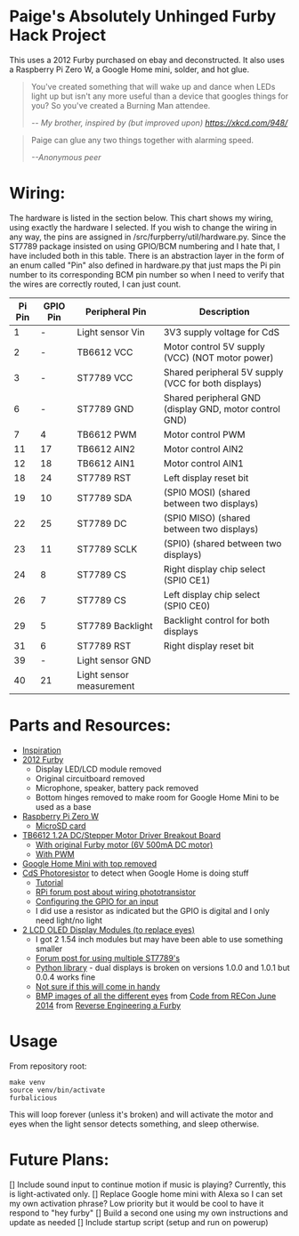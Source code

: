 # Paige's Absolutely Unhinged Furby Hack Project
This uses a 2012 Furby purchased on ebay and deconstructed. 
It also uses a Raspberry Pi Zero W, a Google Home mini, solder,
and hot glue.

> You've created something that will wake up and dance when LEDs light up but isn't any more useful than a device that googles things for you? So you've created a Burning Man attendee.
>
>_-- My brother, inspired by (but improved upon) https://xkcd.com/948/_

> Paige can glue any two things together with alarming speed.
>
> _--Anonymous peer_

# Wiring:
The hardware is listed in the section below. This chart shows my wiring, 
using exactly the hardware I selected. If you wish to change the wiring 
in any way, the pins are assigned in /src/furpberry/util/hardware.py.
Since the ST7789 package insisted on using GPIO/BCM numbering and I hate 
that, I have included both in this table. There is an abstraction layer 
in the form of an enum called "Pin" also defined in hardware.py that 
just maps the Pi pin number to its corresponding BCM pin number so when 
I need to verify that the wires are correctly routed, I can just count.

| Pi Pin | GPIO Pin | Peripheral Pin           | Description                                            |
|--------|----------|--------------------------|--------------------------------------------------------|
| 1      | -        | Light sensor Vin         | 3V3 supply voltage for CdS                             |
| 2      | -        | TB6612 VCC               | Motor control 5V supply (VCC) (NOT motor power)        |
| 3      | -        | ST7789 VCC               | Shared peripheral 5V supply (VCC for both displays)    |
| 6      | -        | ST7789 GND               | Shared peripheral GND (display GND, motor control GND) |
| 7      | 4        | TB6612 PWM               | Motor control PWM                                      |
| 11     | 17       | TB6612 AIN2              | Motor control AIN2                                     |
| 12     | 18       | TB6612 AIN1              | Motor control AIN1                                     |
| 18     | 24       | ST7789 RST               | Left display reset bit                                 |
| 19     | 10       | ST7789 SDA               | (SPI0 MOSI) (shared between two displays)              |
| 22     | 25       | ST7789 DC                | (SPI0 MISO) (shared between two displays)              |
| 23     | 11       | ST7789 SCLK              | (SPI0) (shared between two displays)                   |
| 24     | 8        | ST7789 CS                | Right display chip select (SPI0 CE1)                   |
| 26     | 7        | ST7789 CS                | Left display chip select (SPI0 CE0)                    |
| 29     | 5        | ST7789 Backlight         | Backlight control for both displays                    |
| 31     | 6        | ST7789 RST               | Right display reset bit                                |
| 39     | -        | Light sensor GND         |                                                        |
| 40     | 21       | Light sensor measurement |                                                        |

# Parts and Resources:
- [Inspiration](https://medium.com/@jamesfuthey/furlexa-building-an-animatronic-voice-assistant-the-easy-way-e5b3c8fecbf7)
- [2012 Furby](https://64.media.tumblr.com/cf58d9c6c6fadb70b6f1ff192881edbc/tumblr_inline_oqafps9hnA1uj2r2y_1280.pnj)
  - Display LED/LCD module removed
  - Original circuitboard removed
  - Microphone, speaker, battery pack removed
  - Bottom hinges removed to make room for Google Home Mini to be used as a base
- [Raspberry Pi Zero W](https://www.adafruit.com/product/3400#tutorials)
  - [MicroSD card](https://www.adafruit.com/product/1294)
- [TB6612 1.2A DC/Stepper Motor Driver Breakout Board](https://www.adafruit.com/product/2448)
  - [With original Furby motor (6V 500mA DC motor)](https://howchoo.com/pi/controlling-dc-motors-using-your-raspberry-pi/)
  - [With PWM](https://sourceforge.net/p/raspberry-gpio-python/wiki/PWM/)
- [Google Home Mini with top removed](https://www.ifixit.com/Teardown/Google+Home+Mini+Teardown/102264?srsltid=AfmBOoo-8CsShgmN08UxHM-caZ9PjHB-rYH-7HNRVJ8b5ZWtjJqI-l1G)
- [CdS Photoresistor](https://www.adafruit.com/product/161) to detect when Google Home is doing stuff
  - [Tutorial](https://learn.adafruit.com/photocells)
  - [RPi forum post about wiring phototransistor](https://forums.raspberrypi.com/viewtopic.php?t=207040)
  - [Configuring the GPIO for an input](https://sourceforge.net/p/raspberry-gpio-python/wiki/Inputs/)
  - I did use a resistor as indicated but the GPIO is digital and I only need light/no light
- [2 LCD OLED Display Modules (to replace eyes)](https://www.aliexpress.us/item/3256804844327418.html)
  - I got 2 1.54 inch modules but may have been able to use something smaller
  - [Forum post for using multiple ST7789's](https://forums.adafruit.com/viewtopic.php?t=183537)
  - [Python library](https://github.com/pimoroni/st7789-python) - dual displays is broken on versions 1.0.0 and 1.0.1 but 0.0.4 works fine
  - [Not sure if this will come in handy](https://learn.adafruit.com/adafruit-mini-pitft-135x240-color-tft-add-on-for-raspberry-pi/overview)
  - [BMP images of all the different eyes](https://github.com/mncoppola/Furby-2012/tree/master/mask_rom/imgs) from [Code from RECon June 2014](https://github.com/mncoppola/Furby-2012) from [Reverse Engineering a Furby](https://poppopret.org/2013/12/18/reverse-engineering-a-furby/)

# Usage
From repository root:
```
make venv
source venv/bin/activate
furbalicious
```
This will loop forever (unless it's broken) and will activate the motor and eyes when the light
sensor detects something, and sleep otherwise.

# Future Plans:
[] Include sound input to continue motion if music is playing? Currently, this is light-activated only. 
[] Replace Google home mini with Alexa so I can set my own activation phrase? Low priority but it would be cool to have it respond to "hey furby"
[] Build a second one using my own instructions and update as needed
[] Include startup script (setup and run on powerup)
